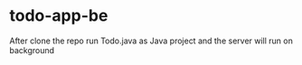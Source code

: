 # todo-app-be
After clone the repo run Todo.java as Java project and the server will run on background
